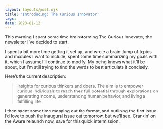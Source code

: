 ```yaml
---
layout: layouts/post.njk
title: 'Introducing: The Curious Innovator'
tags: 
date: 2023-01-12
---
```


This morning I spent some time brainstorming The Curious Innovater, the newsletter I’ve decided to start.

I spent a bit more time getting it set up, and wrote a brain dump of topics and modules I want to include, spent some time summarizing my goals with it, which I assume I’ll continue to modify. My being knows what it’ll be about, but I’m still trying to find the words to best articulate it concisely.

Here’s the current description:

> Insights for curious thinkers and doers.
> The aim is to empower curious individuals to reach their full potential through explorations on generating income, understanding human behavior, and living a fulfilling life.

I then spent some time mapping out the format, and outlining the first issue. I’d love to push the inaugural issue out tomorrow, but we’ll see. Crankin’ on the Aware relaunch now, save for this quick intermission.

